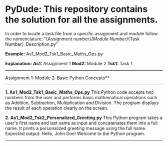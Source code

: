 # PyDude: This repository contains the solution for all the assignments. 
In order to locate a task file from a specific assignment and module follow the nomenclature:
"{Assignment number}_{Module Number}_{Task Number}_Description.py"

**Example:** As1_Mod2_Tsk1_Basic_Maths_Ops.py

**Explanation:**
    **As1:** Assignment 1
    **Mod2:** Module 2
    **Tsk1:** Task 1
<hr style="width:100%;text-align:left;margin-left:0">
Assignment 1: Module 2: Basic Python Concepts**
<hr style="width:100%;text-align:left;margin-left:0">

**1.	As1_Mod2_Tsk1_Basic_Maths_Ops.py**
This Python code accepts two numbers from the user and performs basic mathematical operations such as Addition, Subtraction, Multiplication and Division. The program displays the result of each operation clearly on the screen.

**2.	As1_Mod2_Tsk2_Personalized_Greeting.py**
This Python program takes a user's first name and last name as input and concatenates them into a full name. It prints a personalized greeting message using the full name.
Expected output: Hello, John Doe! Welcome to the Python program.

<hr style="width:100%;text-align:left;margin-left:0">
